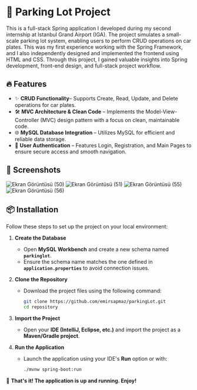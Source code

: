 # 🚀 Parking Lot Project

This is a full-stack Spring application I developed during my second internship at Istanbul Grand Airport (IGA). The project simulates a small-scale parking lot system, enabling users to perform CRUD operations on car plates. This was my first experience working with the Spring Framework, and I also independently designed and implemented the frontend using HTML and CSS. Through this project, I gained valuable insights into Spring development, front-end design, and full-stack project workflow.

## 🔥 Features
- ✨ **CRUD Functionality**– Supports Create, Read, Update, and Delete operations for car plates.
- 🛠️ **MVC Architecture & Clean Code** – Implements the Model-View-Controller (MVC) design pattern with a focus on clean, maintainable code.
- 🌐 **MySQL Database Integration** – Utilizes MySQL for efficient and reliable data storage.
- 👻 **User Authentication** – Features Login, Registration, and Main Pages to ensure secure access and smooth navigation.


## 📸 Screenshots

![Ekran Görüntüsü (50)](https://github.com/user-attachments/assets/3ab935d4-8e50-4e9e-a8b0-01a73c7d31d7)
![Ekran Görüntüsü (51)](https://github.com/user-attachments/assets/8330918b-d31e-4b89-9204-842a5d57de88)
![Ekran Görüntüsü (55)](https://github.com/user-attachments/assets/9f9e6c68-5c99-4ead-82d9-8661f0cec386)
![Ekran Görüntüsü (56)](https://github.com/user-attachments/assets/8abcebbe-4856-4a77-ad4e-fb6ab92ee657)


## 📦 **Installation**  
Follow these steps to set up the project on your local environment:  

1. **Create the Database**  
   - Open **MySQL Workbench** and create a new schema named **`parkinglot`**.  
   - Ensure the schema name matches the one defined in **`application.properties`** to avoid connection issues.  

2. **Clone the Repository**  
   - Download the project files using the following command:  
     ```bash
     git clone https://github.com/emirsapmaz/parkingLot.git
     cd repository
     ```

3. **Import the Project**  
   - Open your **IDE (IntelliJ, Eclipse, etc.)** and import the project as a **Maven/Gradle project**.  

4. **Run the Application**  
   - Launch the application using your IDE's **Run** option or with:  
     ```bash
     ./mvnw spring-boot:run
     ```

🎉 **That's it! The application is up and running. Enjoy!**  

  
